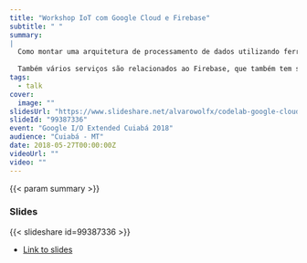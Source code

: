 ```yaml
---
title: "Workshop IoT com Google Cloud e Firebase"
subtitle: " "
summary:
|
  Como montar uma arquitetura de processamento de dados utilizando ferramentas do Google Cloud. A idéia é abranger vários níveis de desenvolvedores, já que boa parte dos serviçõs que vão ser mostrados, são gerenciados, ou seja, não precisa ser expert em nuvem para utiliza-los.
  
  Também vários serviços são relacionados ao Firebase, que também tem seu uso bastante facilitado para grande parte dos desenvolvedores. O workshop abrange vários níveis de desenvolvimento, passando de front-end, hardware, analise de dados, infraestrutura, etc.
tags:
  - talk
cover:
  image: ""
slidesUrl: "https://www.slideshare.net/alvarowolfx/codelab-google-cloud-iot-core-e-mongooseos-io-extended-cuiab-2018"
slideId: "99387336"
event: "Google I/O Extended Cuiabá 2018"
audience: "Cuiabá - MT"
date: 2018-05-27T00:00:00Z
videoUrl: ""
video: ""
---
```


<!-- truncate -->

{{< param summary >}}
### Slides
{{< slideshare id=99387336 >}}

- [Link to slides](https://www.slideshare.net/alvarowolfx/codelab-google-cloud-iot-core-e-mongooseos-io-extended-cuiab-2018)
